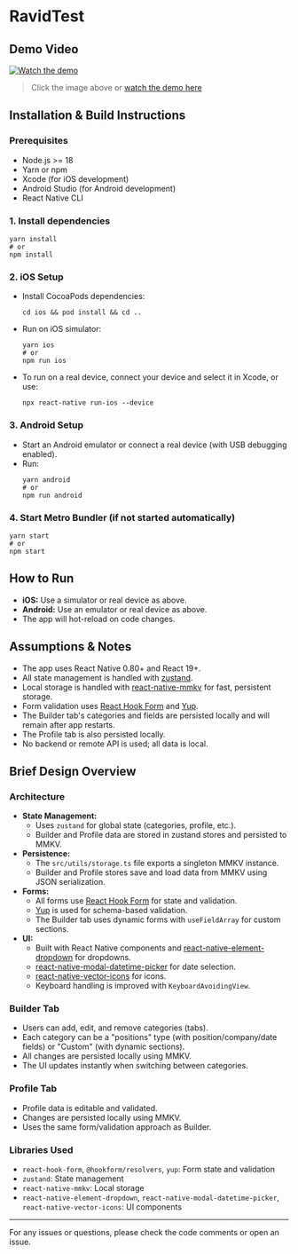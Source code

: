 # RavidTest

## Demo Video

[![Watch the demo](https://img.youtube.com/vi/OxhTJxyEibg/0.jpg)](https://youtu.be/OxhTJxyEibg)

> Click the image above or [watch the demo here](https://youtu.be/OxhTJxyEibg)

## Installation & Build Instructions

### Prerequisites
- Node.js >= 18
- Yarn or npm
- Xcode (for iOS development)
- Android Studio (for Android development)
- React Native CLI

### 1. Install dependencies

```
yarn install
# or
npm install
```

### 2. iOS Setup
- Install CocoaPods dependencies:
  ```
  cd ios && pod install && cd ..
  ```
- Run on iOS simulator:
  ```
  yarn ios
  # or
  npm run ios
  ```
- To run on a real device, connect your device and select it in Xcode, or use:
  ```
  npx react-native run-ios --device
  ```

### 3. Android Setup
- Start an Android emulator or connect a real device (with USB debugging enabled).
- Run:
  ```
  yarn android
  # or
  npm run android
  ```

### 4. Start Metro Bundler (if not started automatically)
```
yarn start
# or
npm start
```

## How to Run
- **iOS:** Use a simulator or real device as above.
- **Android:** Use an emulator or real device as above.
- The app will hot-reload on code changes.

## Assumptions & Notes
- The app uses React Native 0.80+ and React 19+.
- All state management is handled with [zustand](https://github.com/pmndrs/zustand).
- Local storage is handled with [react-native-mmkv](https://github.com/mrousavy/react-native-mmkv) for fast, persistent storage.
- Form validation uses [React Hook Form](https://react-hook-form.com/) and [Yup](https://github.com/jquense/yup).
- The Builder tab's categories and fields are persisted locally and will remain after app restarts.
- The Profile tab is also persisted locally.
- No backend or remote API is used; all data is local.

## Brief Design Overview

### Architecture
- **State Management:**
  - Uses `zustand` for global state (categories, profile, etc.).
  - Builder and Profile data are stored in zustand stores and persisted to MMKV.
- **Persistence:**
  - The `src/utils/storage.ts` file exports a singleton MMKV instance.
  - Builder and Profile stores save and load data from MMKV using JSON serialization.
- **Forms:**
  - All forms use [React Hook Form](https://react-hook-form.com/) for state and validation.
  - [Yup](https://github.com/jquense/yup) is used for schema-based validation.
  - The Builder tab uses dynamic forms with `useFieldArray` for custom sections.
- **UI:**
  - Built with React Native components and [react-native-element-dropdown](https://github.com/hoaphantn7604/react-native-element-dropdown) for dropdowns.
  - [react-native-modal-datetime-picker](https://github.com/mmazzarolo/react-native-modal-datetime-picker) for date selection.
  - [react-native-vector-icons](https://github.com/oblador/react-native-vector-icons) for icons.
  - Keyboard handling is improved with `KeyboardAvoidingView`.

### Builder Tab
- Users can add, edit, and remove categories (tabs).
- Each category can be a "positions" type (with position/company/date fields) or "Custom" (with dynamic sections).
- All changes are persisted locally using MMKV.
- The UI updates instantly when switching between categories.

### Profile Tab
- Profile data is editable and validated.
- Changes are persisted locally using MMKV.
- Uses the same form/validation approach as Builder.

### Libraries Used
- `react-hook-form`, `@hookform/resolvers`, `yup`: Form state and validation
- `zustand`: State management
- `react-native-mmkv`: Local storage
- `react-native-element-dropdown`, `react-native-modal-datetime-picker`, `react-native-vector-icons`: UI components

---

For any issues or questions, please check the code comments or open an issue.
